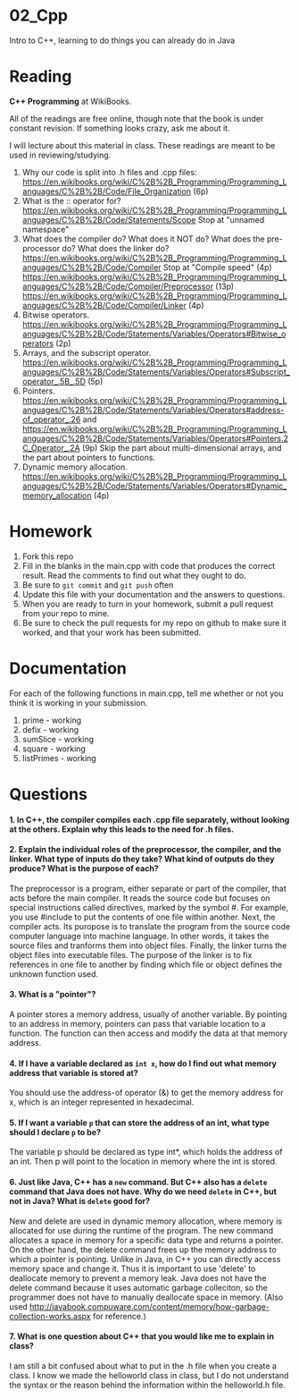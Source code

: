 02_Cpp
======

Intro to C++, learning to do things you can already do in Java

Reading
=======

**C++ Programming** at WikiBooks.

All of the readings are free online, though note that the book is under constant revision. If something looks crazy, ask me about it.

I will lecture about this material in class. These readings are meant to be used in reviewing/studying.

1. Why our code is split into .h files and .cpp files: https://en.wikibooks.org/wiki/C%2B%2B_Programming/Programming_Languages/C%2B%2B/Code/File_Organization (6p)
2. What is the :: operator for? https://en.wikibooks.org/wiki/C%2B%2B_Programming/Programming_Languages/C%2B%2B/Code/Statements/Scope Stop at "unnamed namespace"
3. What does the compiler do? What does it NOT do? What does the pre-processor do? What does the linker do? https://en.wikibooks.org/wiki/C%2B%2B_Programming/Programming_Languages/C%2B%2B/Code/Compiler Stop at "Compile speed" (4p) https://en.wikibooks.org/wiki/C%2B%2B_Programming/Programming_Languages/C%2B%2B/Code/Compiler/Preprocessor (13p) https://en.wikibooks.org/wiki/C%2B%2B_Programming/Programming_Languages/C%2B%2B/Code/Compiler/Linker (4p)
4. Bitwise operators. https://en.wikibooks.org/wiki/C%2B%2B_Programming/Programming_Languages/C%2B%2B/Code/Statements/Variables/Operators#Bitwise_operators (2p)
5. Arrays, and the subscript operator. https://en.wikibooks.org/wiki/C%2B%2B_Programming/Programming_Languages/C%2B%2B/Code/Statements/Variables/Operators#Subscript_operator_.5B_.5D (5p)
6. Pointers. https://en.wikibooks.org/wiki/C%2B%2B_Programming/Programming_Languages/C%2B%2B/Code/Statements/Variables/Operators#address-of_operator_.26 and https://en.wikibooks.org/wiki/C%2B%2B_Programming/Programming_Languages/C%2B%2B/Code/Statements/Variables/Operators#Pointers.2C_Operator_.2A (9p) Skip the part about multi-dimensional arrays, and the part about pointers to functions.
7. Dynamic memory allocation. https://en.wikibooks.org/wiki/C%2B%2B_Programming/Programming_Languages/C%2B%2B/Code/Statements/Variables/Operators#Dynamic_memory_allocation (4p)

Homework
========

1. Fork this repo
3. Fill in the blanks in the main.cpp with code that produces the correct result. Read the comments to find out what they ought to do.
4. Be sure to `git commit` and `git push` often
5. Update this file with your documentation and the answers to questions.
6. When you are ready to turn in your homework, submit a pull request from your repo to mine.
7. Be sure to check the pull requests for my repo on github to make sure it worked, and that your work has been submitted.

Documentation
=========

For each of the following functions in main.cpp, tell me whether or not you think it is working in your submission.

1. prime - working
2. defix - working
3. sumSlice - working
4. square - working
5. listPrimes - working

Questions
=======

#### 1. In C++, the compiler compiles each .cpp file separately, without looking at the others. Explain why this leads to the need for .h files.

#### 2. Explain the individual roles of the preprocessor, the compiler, and the linker. What type of inputs do they take? What kind of outputs do they produce? What is the purpose of each?
The preprocessor is a program, either separate or part of the compiler, that acts before the main compiler. It reads the source code but focuses on special instructions called directives, marked by the symbol #. For example, you use #include to put the contents of one file within another. Next, the compiler acts. Its puropose is to translate the program from the source code computer language into machine language. In other words, it takes the source files and tranforms them into object files. Finally, the linker turns the object files into executable files. The purpose of the linker is to fix references in one file to another by finding which file or object defines the unknown function used.
#### 3. What is a "pointer"?
A pointer stores a memory address, usually of another variable. By pointing to an address in memory, pointers can pass that variable location to a function. The function can then access and modify the data at that memory address.
#### 4. If I have a variable declared as `int x`, how do I find out what memory address that variable is stored at? 
You should use the address-of operator (&) to get the memory address for x, which is an integer represented in hexadecimal.  
#### 5. If I want a variable `p` that can store the address of an int, what type should I declare `p` to be?
The variable p should be declared as type int*, which holds the address of an int. Then p will point to the location in memory where the int is stored.
#### 6. Just like Java, C++ has a `new` command. But C++ also has a `delete` command that Java does not have. Why do we need `delete` in C++, but not in Java? What is `delete` good for?
New and delete are used in dynamic memory allocation, where memory is allocated for use during the runtime of the program. The new command allocates a space in memory for a specific data type and returns a pointer. On the other hand, the delete command frees up the memory address to which a pointer is pointing. Unlike in Java, in C++ you can directly access memory space and change it. Thus it is important to use 'delete' to deallocate memory to prevent a memory leak. Java does not have the delete command because it uses automatic garbage colleciton, so the programmer does not have to manually deallocate space in memory. (Also used http://javabook.compuware.com/content/memory/how-garbage-collection-works.aspx for reference.)
#### 7. What is one question about C++ that you would like me to explain in class?
I am still a bit confused about what to put in the .h file when you create a class. I know we made the helloworld class in class, but I do not understand the syntax or the reason behind the information within the helloworld.h file. 
